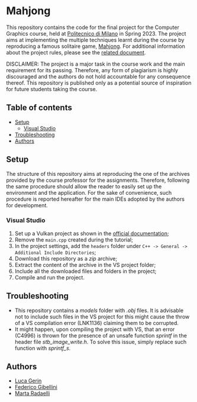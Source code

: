 # Mahjong
This repository contains the code for the final project for the Computer Graphics course, held at [Politecnico di Milano](https://polimi.it) in Spring 2023. The project aims at implementing the multiple techniques learnt during the course by reproducing a famous solitaire game, [Mahjong](https://en.wikipedia.org/wiki/Mahjong_solitaire). For additional information about the project rules, please see the [related document](Projects%20rules.pdf).

DISCLAIMER: The project is a major task in the course work and the main requirement for its passing. Therefore, any form of plagiarism is highly discouraged and the authors do not hold accountable for any consequence thereof. This repository is published only as a potential source of inspiration for future students taking the course.

## Table of contents
- [Setup](#setup)
  -  [Visual Studio](visual-studio)
- [Troubleshooting](#troubleshooting)
- [Authors](#authors)

## Setup

The structure of this repository aims at reproducing the one of the archives provided by the course professor for the assignments. Therefore, following the same procedure should allow the reader to easily set up the environment and the application. For the sake of convenience, such procedure is reported hereafter for the main IDEs adopted by the authors for development.

### Visual Studio
1. Set up a Vulkan project as shown in the [official documentation](https://vulkan-tutorial.com/Development_environment);
2. Remove the `main.cpp` created during the tutorial;
3. In the project settings, add the `headers` folder under `C++ -> General -> Additional Include Directories`;
4. Download this repository as a *zip* archive;
5. Extract the content of the archive in the VS project folder;
6. Include all the downloaded files and folders in the project;
7. Compile and run the project.



## Troubleshooting
- This repository contains a *models* folder with *.obj* files. It is advisable not to include such files in the VS project for this might cause the throw of a VS compilation error (LNK1136) claiming them to be corrupted.
- It might happen, upon compiling the project with VS, that an error (C4996) is thrown for the presence of an unsafe function *sprintf* in the header file *stb_image_write.h*. To solve this issue, simply replace such function with *sprintf_s*.


## Authors
- [Luca Gerin](https://github.com/LucaGerin)
- [Federico Gibellini](https://github.com/gblfrc)
- [Marta Radaelli](https://github.com/MartaRadaelli)
